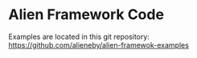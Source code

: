 # Alien Framework Code

Examples are located in this git repository:
https://github.com/alieneby/alien-framewok-examples
